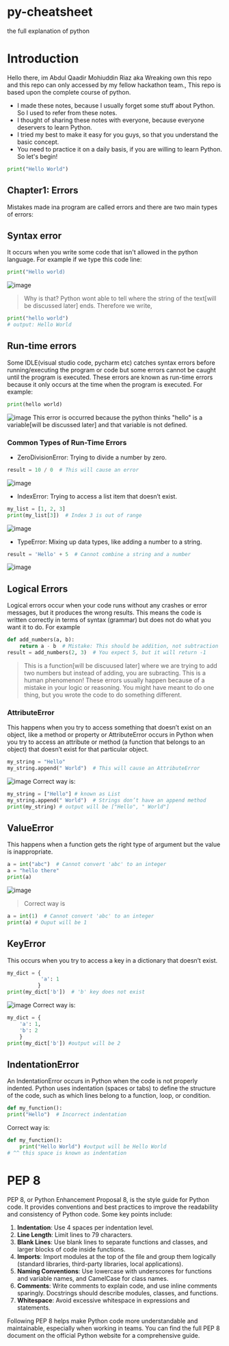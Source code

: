 # py-cheatsheet
the full explanation of python
# Introduction 
Hello there, im Abdul Qaadir Mohiuddin Riaz aka Wreaking own this repo and this repo can only accessed by my fellow hackathon team., This repo is based upon the complete course of python. 
- I made these notes, because I usually forget some stuff about Python. So I used to refer from these notes.
- I thought of sharing these notes with everyone, because everyone deservers to learn Python.
- I tried my best to make it easy for you guys, so that you understand the basic concept.
- You need to practice it on a daily basis, if you are willing to learn Python.
So let's begin!
```py
print("Hello World")
```
## Chapter1: Errors
Mistakes made ina program are called errors and there are two main types of errors:
## Syntax error
It occurs when you write some code that isn't allowed in the python language. For example if we type this code line:
```py
print("Hello world)
```
![image](https://github.com/user-attachments/assets/49b01b64-8f1d-4252-a49a-a558e98aeb08)
> Why is that? Python wont able to tell where the string of the text[will be discussed later] ends.
> Therefore we write,
```py
print("hello world")
# output: Hello World
```
## Run-time errors
Some IDLE(visual studio code, pycharm etc) catches syntax errors before running/executing the program or code but some errors cannot be caught until the program is executed. These errors are known as run-time errors because it only occurs at the time when the program is executed. For example:
```py
print(hello world)
```
![image](https://github.com/user-attachments/assets/c34f27f5-6281-407c-b52a-4aa8e24f4922)
This error is occurred because the python thinks "hello" is a variable[will be discussed later] and that variable is not defined.
### Common Types of Run-Time Errors
- ZeroDivisionError: Trying to divide a number by zero.
```py
result = 10 / 0  # This will cause an error
```
![image](https://github.com/user-attachments/assets/1454a991-1f39-4e4a-afa4-72c4393fffc5)
- IndexError: Trying to access a list item that doesn’t exist.
```py
my_list = [1, 2, 3]
print(my_list[3])  # Index 3 is out of range
```
![image](https://github.com/user-attachments/assets/eb0a1c95-1139-44e8-afa1-0e2f15b23dc6)
- TypeError: Mixing up data types, like adding a number to a string.
```py
result = 'Hello' + 5  # Cannot combine a string and a number
```
![image](https://github.com/user-attachments/assets/190ccb57-f794-4c4c-b9d1-effcb0d11c14)
## Logical Errors
Logical errors occur when your code runs without any crashes or error messages, but it produces the wrong results. This means the code is written correctly in terms of syntax (grammar) but does not do what you want it to do. For example
```py
def add_numbers(a, b):
    return a - b  # Mistake: This should be addition, not subtraction
result = add_numbers(2, 3)  # You expect 5, but it will return -1
```
> This is a function[will be discuused later] where we are trying to add two numbers but instead of adding, you are subracting. This is a human phenomenon! These errors usually happen because of a mistake in your logic or reasoning. You might have meant to do one thing, but you wrote the code to do something different.
### AttributeError
This happens when you try to access something that doesn’t exist on an object, like a method or property or AttributeError occurs in Python when you try to access an attribute or method (a function that belongs to an object) that doesn’t exist for that particular object.
```py
my_string = "Hello"
my_string.append(" World")  # This will cause an AttributeError
```
![image](https://github.com/user-attachments/assets/64da76d4-3779-4750-afdb-a69bbed7e77a)
Correct way is:
```py
my_string = ["Hello"] # known as List
my_string.append(" World")  # Strings don’t have an append method
print(my_string) # output will be ["Hello", " World"]
```
## ValueError
This happens when a function gets the right type of argument but the value is inappropriate.
```py
a = int("abc")  # Cannot convert 'abc' to an integer
a = "hello there"
print(a)
```
![image](https://github.com/user-attachments/assets/ad0f9bc8-9537-4ab0-a0f8-482f1e9d3271)
> Correct way is
``` py
a = int(1)  # Cannot convert 'abc' to an integer
print(a) # Ouput will be 1
```
## KeyError
This occurs when you try to access a key in a dictionary that doesn’t exist.
```py
my_dict = {
           'a': 1
          }
print(my_dict['b'])  # 'b' key does not exist
```
![image](https://github.com/user-attachments/assets/a9a10142-88fb-4fad-a3e7-d03afacce96f)
Correct way is:
```py
my_dict = {
    'a': 1,
    'b': 2
    }
print(my_dict['b']) #output will be 2
```
## IndentationError
 An IndentationError occurs in Python when the code is not properly indented. Python uses indentation (spaces or tabs) to define the structure of the code, such as which lines belong to a function, loop, or condition.

```py
def my_function():
print("Hello")  # Incorrect indentation
```

Correct way is:
```py
def my_function():
    print("Hello World") #output will be Hello World
# ^^ this space is known as indentation
```
# PEP 8
PEP 8, or Python Enhancement Proposal 8, is the style guide for Python code. It provides conventions and best practices to improve the readability and consistency of Python code. Some key points include:

1. **Indentation**: Use 4 spaces per indentation level.
2. **Line Length**: Limit lines to 79 characters.
3. **Blank Lines**: Use blank lines to separate functions and classes, and larger blocks of code inside functions.
4. **Imports**: Import modules at the top of the file and group them logically (standard libraries, third-party libraries, local applications).
5. **Naming Conventions**: Use lowercase with underscores for functions and variable names, and CamelCase for class names.
6. **Comments**: Write comments to explain code, and use inline comments sparingly. Docstrings should describe modules, classes, and functions.
7. **Whitespace**: Avoid excessive whitespace in expressions and statements.

Following PEP 8 helps make Python code more understandable and maintainable, especially when working in teams. You can find the full PEP 8 document on the official Python website for a comprehensive guide.

